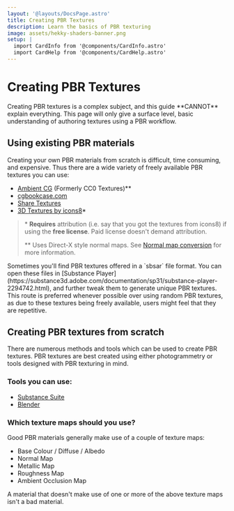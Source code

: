 ```yaml
---
layout: '@layouts/DocsPage.astro'
title: Creating PBR Textures
description: Learn the basics of PBR texturing
image: assets/hekky-shaders-banner.png
setup: | 
  import CardInfo from '@components/CardInfo.astro'
  import CardHelp from '@components/CardHelp.astro'
---
```

# Creating PBR Textures

<CardInfo title="Note">
Creating PBR textures is a complex subject, and this guide **CANNOT** explain everything. This page will only give a surface level, basic understanding of authoring textures using a PBR workflow.
</CardInfo>

## Using existing PBR materials

Creating your own PBR materials from scratch is difficult, time consuming, and expensive. Thus there are a wide variety of freely available PBR textures you can use:

- [Ambient CG](https://ambientcg.com/) (Formerly CC0 Textures)\*\*
- [cgbookcase.com](https://www.cgbookcase.com/)
- [Share Textures](https://www.sharetextures.com/)
- [3D Textures by icons8](https://icons8.com/l/3d-textures/)\*

> \* **Requires** attribution (i.e. say that you got the textures from icons8) if using the **free license**. Paid license doesn't demand attribution.
>
> \*\* Uses Direct-X style normal maps. See [Normal map conversion](../misc/editor-extensions#normal-map-conversion-tool) for more information.

<CardHelp title="Substance Player">
Sometimes you'll find PBR textures offered in a `sbsar` file format. You can open these files in [Substance Player](https://substance3d.adobe.com/documentation/sp31/substance-player-2294742.html), and further tweak them to generate unique PBR textures. This route is preferred whenever possible over using random PBR textures, as due to these textures being freely available, users might feel that they are repetitive.
</CardHelp>

## Creating PBR textures from scratch

There are numerous methods and tools which can be used to create PBR textures. PBR textures are best created using either photogrammetry or tools designed with PBR texturing in mind.

### Tools you can use:

- [Substance Suite](https://www.adobe.com/products/catalog.html#category=3d-ar)
- [Blender](https://www.blender.org/)

### Which texture maps should you use?

Good PBR materials generally make use of a couple of texture maps:
- Base Colour / Diffuse / Albedo
- Normal Map
- Metallic Map
- Roughness Map
- Ambient Occlusion Map

A material that doesn't make use of one or more of the above texture maps isn't a bad material.